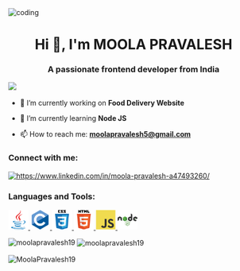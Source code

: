 <img alt="coding" height="450" width="1100" src="https://www.iiserkol.ac.in/~cds/assets/image/intro_to_comp_programming.jpg" >

<h1 align="center">Hi 👋, I'm MOOLA PRAVALESH</h1>
<h3 align="center">A passionate frontend developer from India</h3>

[![](https://visitcount.itsvg.in/api?id=MoolaPravalesh19&icon=0&color=0)](https://visitcount.itsvg.in)

- 🔭 I’m currently working on **Food Delivery Website**

- 🌱 I’m currently learning **Node JS**

- 📫 How to reach me: **moolapravalesh5@gmail.com**

<h3 align="left">Connect with me:</h3>
<p align="left">
<a href="www.linkedin.com/in/moola-pravalesh" target="blank"><img align="center" src="https://raw.githubusercontent.com/rahuldkjain/github-profile-readme-generator/master/src/images/icons/Social/linked-in-alt.svg" alt="https://www.linkedin.com/in/moola-pravalesh-a47493260/" height="30" width="40" /></a>
</p>

<h3 align="left">Languages and Tools:</h3>
<p align="left"> 
  <a href="https://www.java.com" target="_blank" rel="noreferrer"> <img src="https://raw.githubusercontent.com/devicons/devicon/master/icons/java/java-original.svg" alt="java" width="40" height="40"/> </a>
  <a href="https://www.cprogramming.com/" target="_blank" rel="noreferrer"> <img src="https://raw.githubusercontent.com/devicons/devicon/master/icons/c/c-original.svg" alt="c" width="40" height="40"/> </a> <a href="https://www.w3schools.com/css/" target="_blank" rel="noreferrer"> <img src="https://raw.githubusercontent.com/devicons/devicon/master/icons/css3/css3-original-wordmark.svg" alt="css3" width="40" height="40"/> </a> <a href="https://www.w3.org/html/" target="_blank" rel="noreferrer"> <img src="https://raw.githubusercontent.com/devicons/devicon/master/icons/html5/html5-original-wordmark.svg" alt="html5" width="40" height="40"/> </a>  <a href="https://developer.mozilla.org/en-US/docs/Web/JavaScript" target="_blank" rel="noreferrer"> <img src="https://raw.githubusercontent.com/devicons/devicon/master/icons/javascript/javascript-original.svg" alt="javascript" width="40" height="40"/> </a> <a href="https://nodejs.org" target="_blank" rel="noreferrer"> <img src="https://raw.githubusercontent.com/devicons/devicon/master/icons/nodejs/nodejs-original-wordmark.svg" alt="nodejs" width="40" height="40"/> </a> </p>

<p><img align="left" src="https://github-readme-stats.vercel.app/api/top-langs?username=moolapravalesh19&show_icons=true&locale=en&layout=compact" alt="moolapravalesh19" /></p>

<p>&nbsp;<img align="center" src="https://github-readme-stats.vercel.app/api?username=moolapravalesh19&show_icons=true&locale=en" alt="moolapravalesh19" /></p>

<p><img align="center" src="https://github-readme-streak-stats.herokuapp.com/?user=moolapravalesh19&" alt="MoolaPravalesh19" /></p>


<!--
**MoolaPravalesh19/MoolaPravalesh19** is a ✨ _special_ ✨ repository because its `README.md` (this file) appears on your GitHub profile.

Here are some ideas to get you started:

- 🔭 I’m currently working on ...
- 🌱 I’m currently learning ...
- 👯 I’m looking to collaborate on ...
- 🤔 I’m looking for help with ...
- 💬 Ask me about ...
- 📫 How to reach me: ...
- 😄 Pronouns: ...
- ⚡ Fun fact: ...
-->

